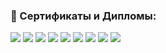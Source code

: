 ### 📃 Сертификаты и Дипломы:
<img src="https://u.netology.ru/backend/uploads/legacy/shared_diplomas/image/403155/1bac26fc388d60b0438e8f13cfb3b7ac.png"/>
<img src="https://u.netology.ru/backend/uploads/legacy/shared_diplomas/image/384736/97350e641decd3d62254dfa628376a07.png"/>
<img src="https://u.netology.ru/backend/uploads/legacy/shared_diplomas/image/364564/f0345265005ae3a3afd531c75d8d86dd.png"/>
<img src="https://u.netology.ru/backend/uploads/legacy/shared_diplomas/image/332871/1ef31b3396ed593d6a14fc9694baf555.png?ts=1693282662"/>
<img src="https://u.netology.ru/backend/uploads/legacy/shared_diplomas/image/305198/bd020c980c23e1b7f616b3524679dd33.png?ts=1687187905"/>
<img src="https://u.netology.ru/backend/uploads/legacy/shared_diplomas/image/292901/12e7d0a7cbc5302d9106be8af67ac492.png?ts=1684321203"/>
<img src="https://u.netology.ru/backend/uploads/legacy/shared_diplomas/image/292054/f3db0ab13f6ba41e90994d3cc7a6a1a3.png?ts=1684167300"/>
<img src="https://u.netology.ru/backend/uploads/legacy/shared_diplomas/image/256703/1b970e869526a289db02ac18792f33a3.png?ts=1676992929"/>
<img src="https://u.netology.ru/backend/uploads/legacy/shared_diplomas/image/243983/0499a951e40bf9dd374466e442a0c68b.png?ts=1674618135"/>
